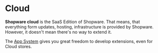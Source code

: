 # Cloud

**Shopware cloud** is the SaaS Edition of Shopware. That means, that everything form updates, hosting, infrastructure is provided by Shopware. However, it doesn't mean there's no way to extend it.

The [App System](../concepts/extensions/apps-concept.md) gives you great freedom to develop extensions, even for Cloud stores.
